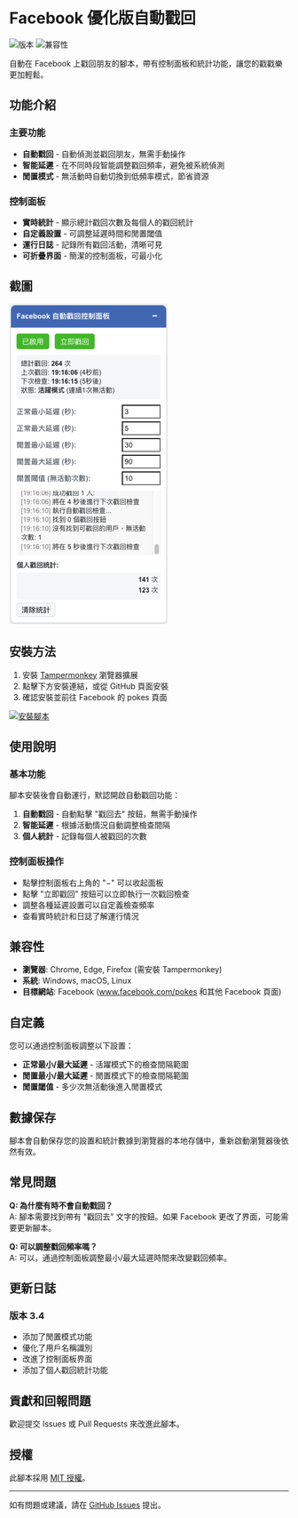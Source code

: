 # Facebook 優化版自動戳回

![版本](https://img.shields.io/badge/版本-3.4-blue)
![兼容性](https://img.shields.io/badge/兼容性-Tampermonkey-green)

自動在 Facebook 上戳回朋友的腳本，帶有控制面板和統計功能，讓您的戳戳樂更加輕鬆。

## 功能介紹

### 主要功能
- **自動戳回** - 自動偵測並戳回朋友，無需手動操作
- **智能延遲** - 在不同時段智能調整戳回頻率，避免被系統偵測
- **閒置模式** - 無活動時自動切換到低頻率模式，節省資源

### 控制面板
- **實時統計** - 顯示總計戳回次數及每個人的戳回統計
- **自定義設置** - 可調整延遲時間和閒置閾值
- **運行日誌** - 記錄所有戳回活動，清晰可見
- **可折疊界面** - 簡潔的控制面板，可最小化

## 截圖

![Screenshot](/img/facebook-autopoke.png)

## 安裝方法

1. 安裝 [Tampermonkey](https://www.tampermonkey.net/) 瀏覽器擴展
2. 點擊下方安裝連結，或從 GitHub 頁面安裝
3. 確認安裝並前往 Facebook 的 pokes 頁面

[![安裝腳本](https://img.shields.io/badge/安裝腳本-Facebook_優化版自動戳回-blue)](https://raw.githubusercontent.com/poterpan/tampermonkey-scripts/main/facebook-autopoke/facebook-autopoke.user.js)

## 使用說明

### 基本功能
腳本安裝後會自動運行，默認開啟自動戳回功能：

1. **自動戳回** - 自動點擊 "戳回去" 按鈕，無需手動操作
2. **智能延遲** - 根據活動情況自動調整檢查間隔
3. **個人統計** - 記錄每個人被戳回的次數

### 控制面板操作
- 點擊控制面板右上角的 "−" 可以收起面板
- 點擊 "立即戳回" 按鈕可以立即執行一次戳回檢查
- 調整各種延遲設置可以自定義檢查頻率
- 查看實時統計和日誌了解運行情況

## 兼容性

- **瀏覽器**: Chrome, Edge, Firefox (需安裝 Tampermonkey)
- **系統**: Windows, macOS, Linux
- **目標網站**: Facebook (www.facebook.com/pokes 和其他 Facebook 頁面)

## 自定義

您可以通過控制面板調整以下設置：

- **正常最小/最大延遲** - 活躍模式下的檢查間隔範圍
- **閒置最小/最大延遲** - 閒置模式下的檢查間隔範圍
- **閒置閾值** - 多少次無活動後進入閒置模式

## 數據保存

腳本會自動保存您的設置和統計數據到瀏覽器的本地存儲中，重新啟動瀏覽器後依然有效。

## 常見問題

**Q: 為什麼有時不會自動戳回？**  
A: 腳本需要找到帶有 "戳回去" 文字的按鈕。如果 Facebook 更改了界面，可能需要更新腳本。

**Q: 可以調整戳回頻率嗎？**  
A: 可以，通過控制面板調整最小/最大延遲時間來改變戳回頻率。

## 更新日誌

### 版本 3.4
- 添加了閒置模式功能
- 優化了用戶名稱識別
- 改進了控制面板界面
- 添加了個人戳回統計功能

## 貢獻和回報問題

歡迎提交 Issues 或 Pull Requests 來改進此腳本。

## 授權

此腳本採用 [MIT 授權](LICENSE)。

---

如有問題或建議，請在 [GitHub Issues](https://github.com/poterpan/tampermonkey-scripts/issues) 提出。